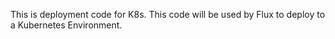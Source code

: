 This is deployment code for K8s.
This code will be used by Flux to deploy to a Kubernetes Environment.
